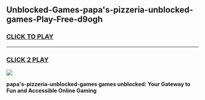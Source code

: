 
## Unblocked-Games-papa's-pizzeria-unblocked-games-Play-Free-d9ogh
<h3>
<a href="https://premium76.site?title=papa's-pizzeria-unblocked-games&ref=18A">CLICK TO PLAY</a></h3>
<hr>

<h3>
<a href="https://premium76.site?title=papa's-pizzeria-unblocked-games&ref=18A">CLICK 2 PLAY</a>
  
</h3>

<a href="https://premium76.site?title=papa's-pizzeria-unblocked-games&ref=18A"><img src="https://clearcache.store/games.png"></a>


**papa's-pizzeria-unblocked-games games unblocked: Your Gateway to Fun and Accessible Online Gaming**
